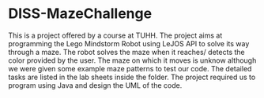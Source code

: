 # DISS-MazeChallenge

This is a project offered by a course at TUHH. The project aims at programming the Lego Mindstorm Robot using LeJOS API to solve its way through a maze. The robot solves the maze when it reaches/ detects the color provided by the user. The maze on which it moves is unknow although we were given some example maze patterns to test our code. The detailed tasks are listed in the lab sheets inside the folder. The project required us to program using Java and design the UML of the code.
